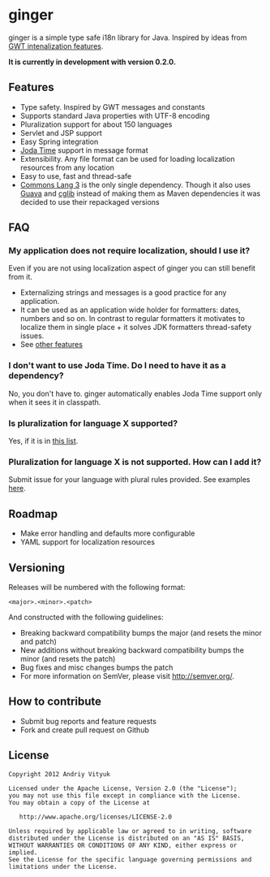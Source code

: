 ginger
======

ginger is a simple type safe i18n library for Java. Inspired by ideas from [GWT intenalization features](https://developers.google.com/web-toolkit/doc/latest/DevGuideI18n).

**It is currently in development with version 0.2.0.**

Features
--------
- Type safety. Inspired by GWT messages and constants
- Supports standard Java properties with UTF-8 encoding
- Pluralization support for about 150 languages 
- Servlet and JSP support
- Easy Spring integration
- [Joda Time](joda-time.sourceforge.net) support in message format
- Extensibility. Any file format can be used for loading localization resources from any location
- Easy to use, fast and thread-safe
- [Commons Lang 3](http://commons.apache.org/lang/)  is the only single dependency. Though it also uses [Guava](http://code.google.com/p/guava-libraries/) and [cglib](http://cglib.sourceforge.net/) instead of making them as Maven dependencies it was decided to use their repackaged versions


FAQ
---
### My application does not require localization, should I use it?
Even if you are not using localization aspect of ginger you can still benefit from it.
- Externalizing strings and messages is a good practice for any application.
- It can be used as an application wide holder for formatters: dates, numbers and so on. In contrast to regular formatters it motivates to localize them in single place + it solves JDK formatters thread-safety issues.
- See [other features](#Features)

### I don't want to use Joda Time. Do I need to have it as a dependency?
No, you don't have to. ginger automatically enables Joda Time support only when it sees it in classpath.

### Is pluralization for language X supported?
Yes, if it is in [this list](http://www.unicode.org/cldr/charts/supplemental/language_plural_rules.html).

### Pluralization for language X is not supported. How can I add it?
Submit issue for your language with plural rules provided. See examples [here](http://www.unicode.org/cldr/charts/supplemental/language_plural_rules.html).

Roadmap
--------
- Make error handling and defaults more configurable
- YAML support for localization resources

Versioning
----------
Releases will be numbered with the following format:

    <major>.<minor>.<patch>

And constructed with the following guidelines:
- Breaking backward compatibility bumps the major (and resets the minor and patch)
- New additions without breaking backward compatibility bumps the minor (and resets the patch)
- Bug fixes and misc changes bumps the patch
- For more information on SemVer, please visit http://semver.org/.

How to contribute
------------
- Submit bug reports and feature requests
- Fork and create pull request on Github

License
-------

    Copyright 2012 Andriy Vityuk

    Licensed under the Apache License, Version 2.0 (the "License");
    you may not use this file except in compliance with the License.
    You may obtain a copy of the License at

       http://www.apache.org/licenses/LICENSE-2.0

    Unless required by applicable law or agreed to in writing, software
    distributed under the License is distributed on an "AS IS" BASIS,
    WITHOUT WARRANTIES OR CONDITIONS OF ANY KIND, either express or implied.
    See the License for the specific language governing permissions and
    limitations under the License.
